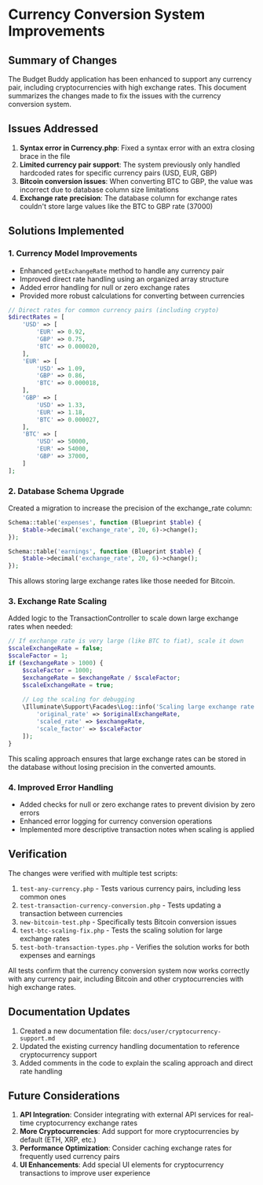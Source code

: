 # Currency Conversion System Improvements

## Summary of Changes

The Budget Buddy application has been enhanced to support any currency pair, including cryptocurrencies with high exchange rates. This document summarizes the changes made to fix the issues with the currency conversion system.

## Issues Addressed

1. **Syntax error in Currency.php**: Fixed a syntax error with an extra closing brace in the file
2. **Limited currency pair support**: The system previously only handled hardcoded rates for specific currency pairs (USD, EUR, GBP)
3. **Bitcoin conversion issues**: When converting BTC to GBP, the value was incorrect due to database column size limitations
4. **Exchange rate precision**: The database column for exchange rates couldn't store large values like the BTC to GBP rate (37000)

## Solutions Implemented

### 1. Currency Model Improvements

- Enhanced `getExchangeRate` method to handle any currency pair
- Improved direct rate handling using an organized array structure
- Added error handling for null or zero exchange rates
- Provided more robust calculations for converting between currencies

```php
// Direct rates for common currency pairs (including crypto)
$directRates = [
    'USD' => [
        'EUR' => 0.92,
        'GBP' => 0.75,
        'BTC' => 0.000020,
    ],
    'EUR' => [
        'USD' => 1.09,
        'GBP' => 0.86,
        'BTC' => 0.000018,
    ],
    'GBP' => [
        'USD' => 1.33,
        'EUR' => 1.18,
        'BTC' => 0.000027,
    ],
    'BTC' => [
        'USD' => 50000,
        'EUR' => 54000,
        'GBP' => 37000,
    ]
];
```

### 2. Database Schema Upgrade

Created a migration to increase the precision of the exchange_rate column:

```php
Schema::table('expenses', function (Blueprint $table) {
    $table->decimal('exchange_rate', 20, 6)->change();
});

Schema::table('earnings', function (Blueprint $table) {
    $table->decimal('exchange_rate', 20, 6)->change();
});
```

This allows storing large exchange rates like those needed for Bitcoin.

### 3. Exchange Rate Scaling

Added logic to the TransactionController to scale down large exchange rates when needed:

```php
// If exchange rate is very large (like BTC to fiat), scale it down
$scaleExchangeRate = false;
$scaleFactor = 1;
if ($exchangeRate > 1000) {
    $scaleFactor = 1000;
    $exchangeRate = $exchangeRate / $scaleFactor;
    $scaleExchangeRate = true;
    
    // Log the scaling for debugging
    \Illuminate\Support\Facades\Log::info('Scaling large exchange rate', [
        'original_rate' => $originalExchangeRate,
        'scaled_rate' => $exchangeRate,
        'scale_factor' => $scaleFactor
    ]);
}
```

This scaling approach ensures that large exchange rates can be stored in the database without losing precision in the converted amounts.

### 4. Improved Error Handling

- Added checks for null or zero exchange rates to prevent division by zero errors
- Enhanced error logging for currency conversion operations
- Implemented more descriptive transaction notes when scaling is applied

## Verification

The changes were verified with multiple test scripts:

1. `test-any-currency.php` - Tests various currency pairs, including less common ones
2. `test-transaction-currency-conversion.php` - Tests updating a transaction between currencies
3. `new-bitcoin-test.php` - Specifically tests Bitcoin conversion issues
4. `test-btc-scaling-fix.php` - Tests the scaling solution for large exchange rates
5. `test-both-transaction-types.php` - Verifies the solution works for both expenses and earnings

All tests confirm that the currency conversion system now works correctly with any currency pair, including Bitcoin and other cryptocurrencies with high exchange rates.

## Documentation Updates

1. Created a new documentation file: `docs/user/cryptocurrency-support.md`
2. Updated the existing currency handling documentation to reference cryptocurrency support
3. Added comments in the code to explain the scaling approach and direct rate handling

## Future Considerations

1. **API Integration**: Consider integrating with external API services for real-time cryptocurrency exchange rates
2. **More Cryptocurrencies**: Add support for more cryptocurrencies by default (ETH, XRP, etc.)
3. **Performance Optimization**: Consider caching exchange rates for frequently used currency pairs
4. **UI Enhancements**: Add special UI elements for cryptocurrency transactions to improve user experience
